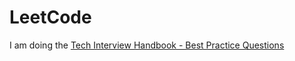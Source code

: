 # LeetCode

I am doing the [Tech Interview Handbook - Best Practice Questions](https://techinterviewhandbook.org/best-practice-questions/)
